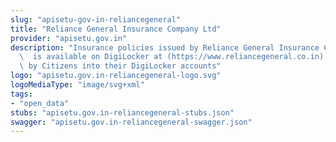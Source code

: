 ```yaml
---
slug: "apisetu-gov-in-reliancegeneral"
title: "Reliance General Insurance Company Ltd"
provider: "apisetu.gov.in"
description: "Insurance policies issued by Reliance General Insurance Company Limited\
  \  is available on DigiLocker at (https://www.reliancegeneral.co.in) can be fetched\
  \ by Citizens into their DigiLocker accounts"
logo: "apisetu.gov.in-reliancegeneral-logo.svg"
logoMediaType: "image/svg+xml"
tags:
- "open_data"
stubs: "apisetu.gov.in-reliancegeneral-stubs.json"
swagger: "apisetu.gov.in-reliancegeneral-swagger.json"
---
```

